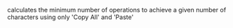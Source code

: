 calculates the minimum number of operations to achieve a given number of characters using only 'Copy All' and 'Paste'
